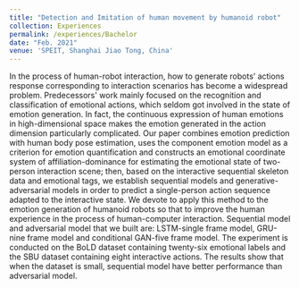 ```yaml
---
title: "Detection and Imitation of human movement by humanoid robot"
collection: Experiences
permalink: /experiences/Bachelor
date: "Feb. 2021"
venue: 'SPEIT, Shanghai Jiao Tong, China'
---
```


In the process of human-robot interaction, how to generate robots’ actions response corresponding to interaction scenarios has become a widespread problem. Predecessors' work mainly focused on the recognition and classification of emotional actions, which seldom got involved in the state of emotion generation. In fact, the continuous expression of human emotions in high-dimensional space makes the emotion generated in the action dimension particularly complicated. Our paper combines emotion prediction with human body pose estimation, uses the component emotion model as a criterion for emotion quantification and constructs an emotional coordinate system of affiliation-dominance for estimating the emotional state of two-person interaction scene; then, based on the interactive sequential skeleton data and emotional tags, we establish sequential models and generative-adversarial models in order to predict a single-person action sequence adapted to the interactive state. We devote to apply this method to the emotion generation of humanoid robots so that to improve the human experience in the process of human-computer interaction. Sequential model and adversarial model that we built are: LSTM-single frame model, GRU-nine frame model and conditional GAN-five frame model. The experiment is conducted on the BoLD dataset containing twenty-six emotional labels and the SBU dataset containing eight interactive actions. The results show that when the dataset is small, sequential 
model have better performance than adversarial model.
